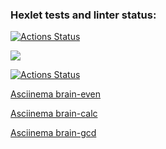 ### Hexlet tests and linter status:
[![Actions Status](https://github.com/nikboxinbox/frontend-project-lvl1/workflows/hexlet-check/badge.svg)](https://github.com/nikboxinbox/frontend-project-lvl1/actions)

<a href="https://codeclimate.com/github/codeclimate/codeclimate/maintainability"><img src="https://api.codeclimate.com/v1/badges/a99a88d28ad37a79dbf6/maintainability" /></a>

[![Actions Status](https://github.com/nikboxinbox/frontend-project-lvl1/workflows/lint/badge.svg)](https://github.com/nikboxinbox/frontend-project-lvl1/actions)


[Asciinema brain-even](https://asciinema.org/a/UAf7AeueaqWEJ93gqFazXYATX)


[Asciinema brain-calc](https://asciinema.org/a/uSSZVnrSasAtnhApk5naIBZkH)


[Asciinema brain-gcd](https://asciinema.org/a/2LO8koL4RtF1g8XckTLqXAFSP)










